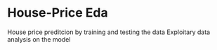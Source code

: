 # House-Price Eda
House price preditcion by training and testing the data
Exploitary data analysis on the model
